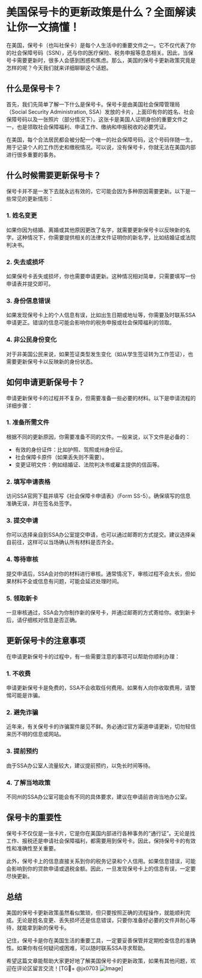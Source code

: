 # 美国保号卡的更新政策是什么？全面解读让你一文搞懂！

在美国，保号卡（也叫社保卡）是每个人生活中的重要文件之一。它不仅代表了你的社会保障号码（SSN），还与你的医疗保险、税务申报等息息相关。因此，当保号卡需要更新时，很多人会感到困惑和焦虑。那么，美国的保号卡更新政策究竟是怎样的呢？今天我们就来详细聊聊这个话题。

## 什么是保号卡？

首先，我们先简单了解一下什么是保号卡。保号卡是由美国社会保障管理局（Social Security Administration, SSA）发放的卡片，上面印有你的姓名、社会保障号码以及一张照片（部分情况下）。这张卡是美国人证明身份的重要文件之一，也是领取社会保障福利、申请工作、缴纳和申报税收的必要凭证。

在美国，每个合法居民都会被分配一个唯一的社会保障号码，这个号码伴随一生，用于记录个人的工作历史和缴税情况。可以说，没有保号卡，你就无法在美国内部进行很多重要的事务。

## 什么时候需要更新保号卡？

保号卡并不是一发下去就永远有效的，它可能会因为多种原因需要更新。以下是一些常见的更新情形：

### 1. 姓名变更
如果你因为结婚、离婚或其他原因更改了名字，就需要更新保号卡以反映新的名字。这种情况下，你需要提供相关的法律文件证明你的新名字，比如结婚证或法院判决书。

### 2. 失去或损坏
如果保号卡丢失或损坏，你也需要申请更新。这种情况相对简单，只需要填写一份申请表并提交即可。

### 3. 身份信息错误
如果发现保号卡上的个人信息有误，比如出生日期或地址等，你需要及时联系SSA申请更正。错误的信息可能会影响你的税务申报或社会保障福利的领取。

### 4. 非公民身份变化
对于非美国公民来说，如果签证类型发生变化（如从学生签证转为工作签证），也需要更新保号卡以反映新的身份状态。

## 如何申请更新保号卡？

申请更新保号卡的过程并不复杂，但需要准备一些必要的材料。以下是申请流程的详细步骤：

### 1. 准备所需文件
根据不同的更新原因，你需要准备不同的文件。一般来说，以下文件是必备的：
- 有效的身份证件：比如护照、驾照或州身份证。
- 社会保障卡原件（如果丢失则不需要）。
- 变更证明文件：例如结婚证、法院判决书或雇主提供的信函等。

### 2. 填写申请表格
访问SSA官网下载并填写《社会保障卡申请表》（Form SS-5）。确保填写的信息准确无误，并在签名处签字。

### 3. 提交申请
你可以选择亲自到SSA办公室提交申请，也可以通过邮寄的方式提交。建议选择亲自前往，这样可以当场确认所有材料是否齐全。

### 4. 等待审核
提交申请后，SSA会对你的材料进行审核。通常情况下，审核过程不会太长，但如果材料不全或信息有问题，可能会延迟处理时间。

### 5. 领取新卡
一旦审核通过，SSA会为你制作新的保号卡，并通过邮寄的方式寄给你。收到新卡后，请仔细核对信息是否正确。

## 更新保号卡的注意事项

在申请更新保号卡的过程中，有一些需要注意的事项可以帮助你顺利办理：

### 1. 不收费
申请更新保号卡是免费的，SSA不会收取任何费用。如果有人向你收取费用，请警惕可能是诈骗。

### 2. 避免诈骗
近年来，有关保号卡的诈骗案件屡见不鲜。务必通过官方渠道申请更新，切勿轻信来历不明的信息或网站。

### 3. 提前预约
由于SSA办公室人流量较大，建议提前预约，以免长时间等待。

### 4. 了解当地政策
不同州的SSA办公室可能会有不同的具体要求，建议在申请前咨询当地办公室。

## 保号卡的重要性

保号卡不仅仅是一张卡片，它是你在美国内部进行各种事务的“通行证”。无论是找工作、报税还是申请社会保障福利，都需要用到保号卡。因此，保持保号卡的有效性和准确性至关重要。

此外，保号卡上的信息直接关系到你的税务记录和个人信用。如果信息错误，可能会影响到你的贷款申请或退税金额。因此，一旦发现保号卡上的信息有误，一定要尽快更新。

## 总结

美国的保号卡更新政策虽然看似繁琐，但只要按照正确的流程操作，就能顺利完成。无论是姓名变更、丢失损坏还是信息错误，只要你准备好必要的文件并耐心等待，就能拿到新的保号卡。

记住，保号卡是你在美国生活的重要工具，一定要妥善保管并定期检查信息的准确性。如果你有任何疑问或困难，可以随时联系SSA寻求帮助。

希望这篇文章能帮助大家更好地了解美国保号卡的更新政策，如果有其他问题，欢迎在评论区留言交流！[TG💪+ @jx0703 ![Image](https://github.com/user-attachments/assets/dbca1d08-cadb-493c-b0ec-ad6f7a83f270)]